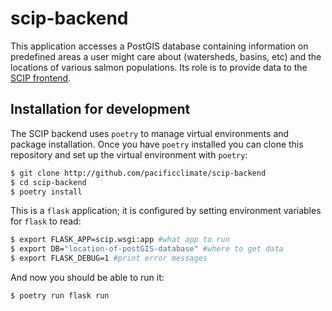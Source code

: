 # scip-backend
This application accesses a PostGIS database containing information on predefined areas a user might care about (watersheds, basins, etc) and the locations of various salmon populations. Its role is to provide data to the [SCIP frontend](https://github.com/pacificclimate/scip-frontend).

## Installation for development

The SCIP backend uses `poetry` to manage virtual environments and package installation. Once you have `poetry` installed you can clone this repository and set up the virtual environment with `poetry`:

```bash
$ git clone http://github.com/pacificclimate/scip-backend
$ cd scip-backend
$ poetry install
```

This is a `flask` application; it is configured by setting environment variables for `flask` to read:

```bash
$ export FLASK_APP=scip.wsgi:app #what app to run
$ export DB="location-of-postGIS-database" #where to get data
$ export FLASK_DEBUG=1 #print error messages
```

And now you should be able to run it:
```
$ poetry run flask run
```